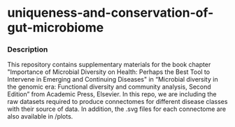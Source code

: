# uniqueness-and-conservation-of-gut-microbiome

### Description

This repository contains supplementary materials for the book chapter "Importance of Microbial Diversity on Health: Perhaps the Best Tool to Intervene in Emerging and Continuing Diseases" in “Microbial diversity in the genomic era: Functional diversity and community analysis, Second Edition” from Academic Press, Elsevier.
In this repo, we are including the raw datasets required to produce connectomes for different disease classes with their source of data. In addition, the .svg files for each connectome are also available in /plots. 



